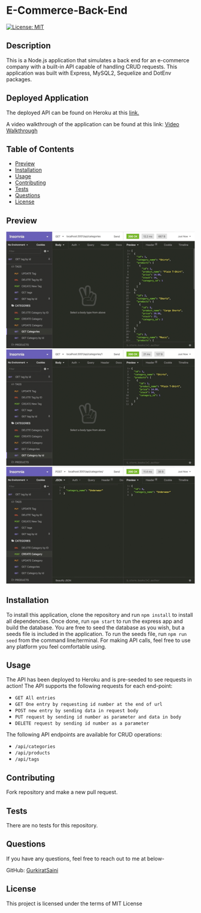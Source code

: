 # E-Commerce-Back-End
  [![License: MIT](https://img.shields.io/badge/License-MIT-yellow.svg)](https://opensource.org/licenses/MIT)

  ## Description
  This is a Node.js application that simulates a back end for an e-commerce company with a built-in API capable of handling CRUD requests. This application was built with Express, MySQL2, Sequelize and DotEnv packages.

  ## Deployed Application
  The deployed API can be found on Heroku at this [link.](https://mysterious-shelf-97572.herokuapp.com/api/categories)

  A video walkthrough of the application can be found at this link: [Video Walkthrough](https://drive.google.com/file/d/1oNqYBlt1Ph8h047YHNLN-iHUhT5Hxm4m/view?usp=sharing)

  ## Table of Contents
  - [Preview](#preview)
  - [Installation](#installation)
  - [Usage](#usage)
  - [Contributing](#contributing)
  - [Tests](#tests)
  - [Questions](#questions)
  - [License](#license)

  ## Preview
  ![In Insomnia Core, the user tests “GET tags,” “GET Categories,” and “GET All Products.”.](./assets/13-orm-homework-demo-01.gif)
  ![In Insomnia Core, the user tests “GET tag by id,” “GET Category by ID,” and “GET One Product.”](./assets/13-orm-homework-demo-02.gif)
  ![In Insomnia Core, the user tests “DELETE Category by ID,” “CREATE Category,” and “UPDATE Category.”](./assets/13-orm-homework-demo-03.gif)

  ## Installation
  To install this application, clone the repository and run `npm install` to install all dependencies. Once done, run `npm start` to run the express app and build the database. You are free to seed the database as you wish, but a seeds file is included in the application. To run the seeds file, run `npm run seed` from the command line/terminal. For making API calls, feel free to use any platform you feel comfortable using.

  ## Usage
  The API has been deployed to Heroku and is pre-seeded to see requests in action! The API supports the following requests for each end-point: <br>
  - `GET All entries`<br>
  - `GET One entry by requesting id number at the end of url`<br>
  - `POST new entry by sending data in request body`<br>
  - `PUT request by sending id number as parameter and data in body`<br>
  - `DELETE request by sending id number as a parameter`<br>

  The following API endpoints are available for CRUD operations: <br>
  - `/api/categories`
  - `/api/products`
  - `/api/tags`

  ## Contributing
  Fork repository and make a new pull request.

  ## Tests
  There are no tests for this repository.

  ## Questions
  If you have any questions, feel free to reach out to me at below- 

  GitHub: [GurkiratSaini](https://github.com/GurkiratSaini)

  ## License
  This project is licensed under the terms of MIT License
  